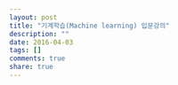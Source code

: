```yaml
---
layout: post
title: "기계학습(Machine learning) 입문강의"
description: ""
date: 2016-04-03
tags: []
comments: true
share: true
---
```




